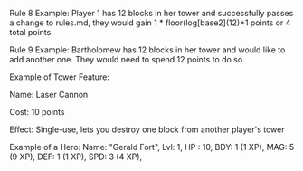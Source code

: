 Rule 8 Example: Player 1 has 12 blocks in her tower and successfully passes a change to rules.md, they would gain 1 * floor(log[base2]\(12)+1 points or 4 total points.

Rule 9 Example: Bartholomew has 12 blocks in her tower and would like to add another one. They would need to spend 12 points to do so.

Example of Tower Feature:

Name: Laser Cannon

Cost: 10 points

Effect: Single-use, lets you destroy one block from another player's tower

Example of a Hero:
  Name: "Gerald Fort",
  Lvl: 1,
  HP : 10,
  BDY: 1 (1 XP),
  MAG: 5 (9 XP),
  DEF: 1 (1 XP),
  SPD: 3 (4 XP),

